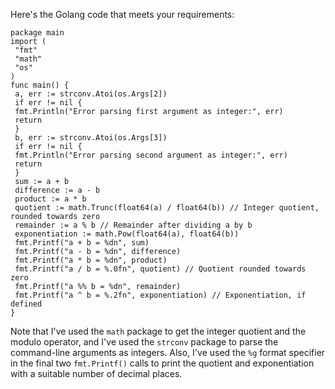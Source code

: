 Here's the Golang code that meets your requirements:
```
package main
import (
 "fmt"
 "math"
 "os"
)
func main() {
 a, err := strconv.Atoi(os.Args[2])
 if err != nil {
 fmt.Println("Error parsing first argument as integer:", err)
 return
 }
 b, err := strconv.Atoi(os.Args[3])
 if err != nil {
 fmt.Println("Error parsing second argument as integer:", err)
 return
 }
 sum := a + b
 difference := a - b
 product := a * b
 quotient := math.Trunc(float64(a) / float64(b)) // Integer quotient, rounded towards zero
 remainder := a % b // Remainder after dividing a by b
 exponentiation := math.Pow(float64(a), float64(b))
 fmt.Printf("a + b = %dn", sum)
 fmt.Printf("a - b = %dn", difference)
 fmt.Printf("a * b = %dn", product)
 fmt.Printf("a / b = %.0fn", quotient) // Quotient rounded towards zero
 fmt.Printf("a %% b = %dn", remainder)
 fmt.Printf("a ^ b = %.2fn", exponentiation) // Exponentiation, if defined
}
```
Note that I've used the `math` package to get the integer quotient and the modulo operator, and I've used the `strconv` package to parse the command-line arguments as integers. Also, I've used the `%g` format specifier in the final two `fmt.Printf()` calls to print the quotient and exponentiation with a suitable number of decimal places.

